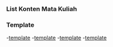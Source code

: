 ### List Konten Mata Kuliah
### Template

-[template](index.php?s=template/01-template.md)
-[template](index.php?s=template/01-template.md)
-[template](index.php?s=template/01-template.md)
-[template](index.php?s=template/01-template.md)